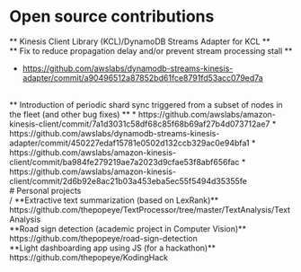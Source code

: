 # Open source contributions

** Kinesis Client Library (KCL)/DynamoDB Streams Adapter for KCL **
<br/>
** Fix to reduce propagation delay and/or prevent stream processing stall **
* https://github.com/awslabs/dynamodb-streams-kinesis-adapter/commit/a90496512a87852bd61fce8791fd53acc079ed7a
<br/>
** Introduction of periodic shard sync triggered from a subset of nodes in the fleet (and other bug fixes) **
* https://github.com/awslabs/amazon-kinesis-client/commit/7a1d3031c58df68c85f68b69af27b4d073712ae7
* https://github.com/awslabs/dynamodb-streams-kinesis-adapter/commit/450227edaf15781e0502d132ccb329ac0e94bfa1
* https://github.com/awslabs/amazon-kinesis-client/commit/ba984fe279219ae7a2023d9cfae53f8abf656fac
* https://github.com/awslabs/amazon-kinesis-client/commit/2d6b92e8ac21b03a453eba5ec55f5494d35355fe
<br/>
# Personal projects
<br>/
**Extractive text summarization (based on LexRank)**
https://github.com/thepopeye/TextProcessor/tree/master/TextAnalysis/TextAnalysis
<br/>
**Road sign detection (academic project in Computer Vision)**
https://github.com/thepopeye/road-sign-detection
<br/>
**Light dashboarding app using JS (for a hackathon)**
https://github.com/thepopeye/KodingHack



